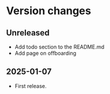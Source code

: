 # Version changes

## Unreleased

- Add todo section to the README.md
- Add page on offboarding

## 2025-01-07

- First release.
